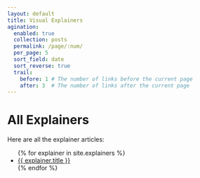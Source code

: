 ```yaml
---
layout: default
title: Visual Explainers
agination:
  enabled: true
  collection: posts
  permalink: /page/:num/
  per_page: 5
  sort_field: date
  sort_reverse: true
  trail:
    before: 1 # The number of links before the current page
    after: 3  # The number of links after the current page
---
```


# All Explainers
Here are all the explainer articles:

<ul>
  {% for explainer in site.explainers %}
    <li><a href="{{ explainer.url }}">{{ explainer.title }}</a></li>
  {% endfor %}
</ul>